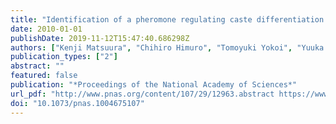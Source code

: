```yaml
---
title: "Identification of a pheromone regulating caste differentiation in termites"
date: 2010-01-01
publishDate: 2019-11-12T15:47:40.686298Z
authors: ["Kenji Matsuura", "Chihiro Himuro", "Tomoyuki Yokoi", "Yuuka Yamamoto", "Edward L. Vargo", "Laurent Keller"]
publication_types: ["2"]
abstract: ""
featured: false
publication: "*Proceedings of the National Academy of Sciences*"
url_pdf: "http://www.pnas.org/content/107/29/12963.abstract https://www.pnas.org/content/pnas/107/29/12963.full.pdf"
doi: "10.1073/pnas.1004675107"
---
```



